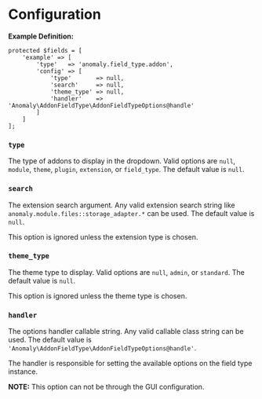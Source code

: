 # Configuration

**Example Definition:**

    protected $fields = [
        'example' => [
            'type'   => 'anomaly.field_type.addon',
            'config' => [
                'type'       => null,
                'search'     => null,
                'theme_type' => null,
                'handler'    => 'Anomaly\AddonFieldType\AddonFieldTypeOptions@handle'
            ]
        ]
    ];

### `type`

The type of addons to display in the dropdown. Valid options are `null`, `module`, `theme`, `plugin`, `extension`, or `field_type`. The default value is `null`.

### `search`

The extension search argument. Any valid extension search string like `anomaly.module.files::storage_adapter.*` can be used. The default value is `null`.

This option is ignored unless the extension type is chosen.

### `theme_type`

The theme type to display. Valid options are `null`, `admin`, or `standard`. The default value is `null`.

This option is ignored unless the theme type is chosen.

### `handler`

The options handler callable string. Any valid callable class string can be used. The default value is `'Anomaly\AddonFieldType\AddonFieldTypeOptions@handle'`.

The handler is responsible for setting the available options on the field type instance.

**NOTE:** This option can not be through the GUI configuration. 
